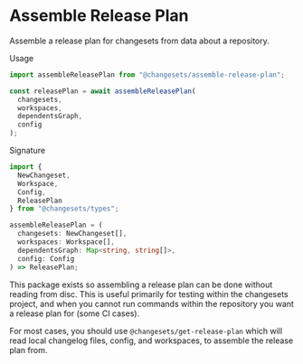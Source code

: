 # Assemble Release Plan

Assemble a release plan for changesets from data about a repository.

Usage

```ts
import assembleReleasePlan from "@changesets/assemble-release-plan";

const releasePlan = await assembleReleasePlan(
  changesets,
  workspaces,
  dependentsGraph,
  config
);
```

Signature

```ts
import {
  NewChangeset,
  Workspace,
  Config,
  ReleasePlan
} from "@changesets/types";

assembleReleasePlan = (
  changesets: NewChangeset[],
  workspaces: Workspace[],
  dependentsGraph: Map<string, string[]>,
  config: Config
) => ReleasePlan;
```

This package exists so assembling a release plan can be done without reading from disc.
This is useful primarily for testing within the changesets project, and when you cannot
run commands within the repository you want a release plan for (some CI cases).

For most cases, you should use `@changesets/get-release-plan` which will read local changelog
files, config, and workspaces, to assemble the release plan from.
